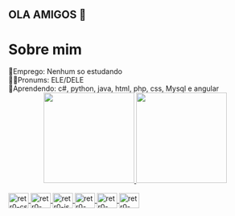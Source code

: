 ## OLA AMIGOS 👋
<h1>Sobre mim<br></h1> 
💼Emprego: Nenhum so estudando<br>
🏳️‍🌈Pronums: ELE/DELE<br>
🏫Aprendendo: c#, python, java, html, php, css, Mysql e angular<br>

<div align="center">
  <a href="https://github.com/retr0lbb">
  <img height="180em" src="https://github-readme-stats.vercel.app/api?username=retr0lbb&show_icons=true&theme=dark&include_all_commits=true&count_private=true"/>
  <img height="180em" src="https://github-readme-stats.vercel.app/api/top-langs/?username=retr0lbb&layout=compact&langs_count=7&theme=dark"/>
</div>
<div style="display: inline_block"><br>
  <img align="center" alt="retr0-cs" height="30" width="40" src="https://cdn.jsdelivr.net/gh/devicons/devicon/icons/csharp/csharp-original.svg">
  <img align="center" alt="retr0-htlm" height="30" width="40" src="https://cdn.jsdelivr.net/gh/devicons/devicon/icons/html5/html5-original.svg">
  <img align="center" alt="retr0-js" height="30" width="40" src="https://cdn.jsdelivr.net/gh/devicons/devicon/icons/javascript/javascript-plain.svg">
  <img align="center" alt="retr0-css" height="30" width="40" src="https://cdn.jsdelivr.net/gh/devicons/devicon/icons/css3/css3-original.svg">
  <img align="center" alt="retr0-py" height="30" width="40" src="https://cdn.jsdelivr.net/gh/devicons/devicon/icons/python/python-original.svg">
    <img align="center" alt="retr0-unity" height="30" width="40" src="https://cdn.jsdelivr.net/gh/devicons/devicon/icons/unity/unity-original.svg">
</div>
